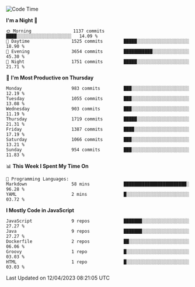 <!--START_SECTION:waka-->
![Code Time](http://img.shields.io/badge/Code%20Time-1%2C294%20hrs%2049%20mins-blue)

**I'm a Night 🦉** 

```text
🌞 Morning                1137 commits        ████░░░░░░░░░░░░░░░░░░░░░   14.09 % 
🌆 Daytime                1525 commits        █████░░░░░░░░░░░░░░░░░░░░   18.90 % 
🌃 Evening                3654 commits        ███████████░░░░░░░░░░░░░░   45.30 % 
🌙 Night                  1751 commits        █████░░░░░░░░░░░░░░░░░░░░   21.71 % 
```
📅 **I'm Most Productive on Thursday** 

```text
Monday                   983 commits         ███░░░░░░░░░░░░░░░░░░░░░░   12.19 % 
Tuesday                  1055 commits        ███░░░░░░░░░░░░░░░░░░░░░░   13.08 % 
Wednesday                903 commits         ███░░░░░░░░░░░░░░░░░░░░░░   11.19 % 
Thursday                 1719 commits        █████░░░░░░░░░░░░░░░░░░░░   21.31 % 
Friday                   1387 commits        ████░░░░░░░░░░░░░░░░░░░░░   17.19 % 
Saturday                 1066 commits        ███░░░░░░░░░░░░░░░░░░░░░░   13.21 % 
Sunday                   954 commits         ███░░░░░░░░░░░░░░░░░░░░░░   11.83 % 
```


📊 **This Week I Spent My Time On** 

```text
💬 Programming Languages: 
Markdown                 58 mins             ████████████████████████░   96.28 % 
YAML                     2 mins              █░░░░░░░░░░░░░░░░░░░░░░░░   03.72 % 
```

**I Mostly Code in JavaScript** 

```text
JavaScript               9 repos             ███████░░░░░░░░░░░░░░░░░░   27.27 % 
Java                     9 repos             ███████░░░░░░░░░░░░░░░░░░   27.27 % 
Dockerfile               2 repos             ██░░░░░░░░░░░░░░░░░░░░░░░   06.06 % 
Groovy                   1 repo              █░░░░░░░░░░░░░░░░░░░░░░░░   03.03 % 
HTML                     1 repo              █░░░░░░░░░░░░░░░░░░░░░░░░   03.03 % 
```




 Last Updated on 12/04/2023 08:21:05 UTC
<!--END_SECTION:waka-->
